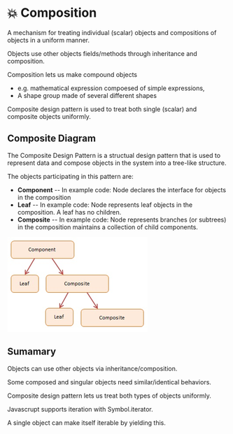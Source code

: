 # 💥 Composition
A mechanism for treating individual (scalar) objects and compositions of objects in a uniform manner.

Objects use other objects fields/methods through inheritance and composition.

Composition lets us make compound objects 
- e.g. mathematical expression compoesed of simple expressions,
- A shape group made of several different shapes

Composite design pattern is used to treat both single (scalar) and composite objects uniformly.

## Composite Diagram
The Composite Design Pattern is a structual design pattern that is used to represent data and compose objects in the system into a tree-like structure.

The objects participating in this pattern are:
- **Component** -- In example code: Node declares the interface for objects in the composition
- **Leaf** -- In example code: Node represents leaf objects in the composition. A leaf has no children.
- **Composite** -- In example code: Node represents branches (or subtrees) in the composition maintains a collection of child components.

![image info](./img/javascript-composite.jpg)

## Sumamary
Objects can use other objects via inheritance/composition.

Some composed and singular objects need similar/identical behaviors.

Composite design pattern lets us treat both types of objects uniformly.

Javascrupt supports iteration with Symbol.iterator.

A single object can make itself iterable by yielding this. 